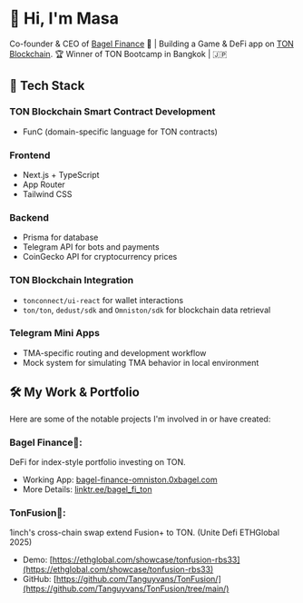 # 👋 Hi, I'm Masa
Co-founder & CEO of [Bagel Finance](https://bagel-finance-omniston.0xbagel.com/) 🥯 | Building a Game & DeFi app on [TON Blockchain](https://ton.org).  🏆 Winner of TON Bootcamp in Bangkok | 🇯🇵

## 🚀 Tech Stack  
### TON Blockchain Smart Contract Development
- FunC (domain-specific language for TON contracts)

### Frontend
- Next.js + TypeScript
- App Router
- Tailwind CSS

### Backend
- Prisma for database
- Telegram API for bots and payments
- CoinGecko API for cryptocurrency prices

### TON Blockchain Integration
- `tonconnect/ui-react` for wallet interactions
- `ton/ton`, `dedust/sdk` and `Omniston/sdk` for blockchain data retrieval

### Telegram Mini Apps
- TMA-specific routing and development workflow
- Mock system for simulating TMA behavior in local environment

## 🛠️ My Work & Portfolio
Here are some of the notable projects I'm involved in or have created:
### **Bagel Finance🥯**: 
DeFi for index-style portfolio investing on TON.
- Working App: [bagel-finance-omniston.0xbagel.com](https://bagel-finance-omniston.0xbagel.com/)
- More Details: [linktr.ee/bagel_fi_ton](https://linktr.ee/bagel_fi_ton)

### **TonFusion💎**: 
1inch's cross-chain swap extend Fusion+ to TON. (Unite Defi ETHGlobal 2025) 
- Demo: [https://ethglobal.com/showcase/tonfusion-rbs33](https://ethglobal.com/showcase/tonfusion-rbs33)
- GitHub: [https://github.com/Tanguyvans/TonFusion/](https://github.com/Tanguyvans/TonFusion/tree/main/)
